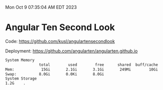 Mon Oct  9 07:35:04 AM EDT 2023

# Angular Ten Second Look

Code: https://github.com/kusl/angulartensecondlook

Deployment: https://github.com/angularten/angularten.github.io

```bash
System Memory
               total        used        free      shared  buff/cache   available
Mem:            15Gi       2.1Gi       3.1Gi       249Mi        10Gi        12Gi
Swap:          8.0Gi       0.0Ki       8.0Gi
System Storage
1.2G	.
